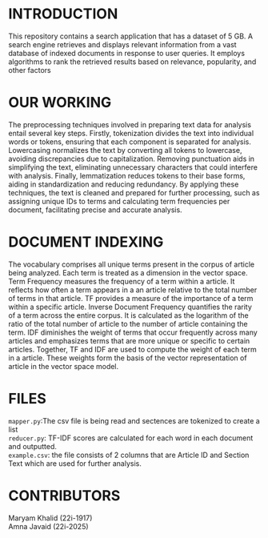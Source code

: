 # INTRODUCTION 

This repository contains a search application that has a dataset of 5 GB. A search engine retrieves and displays relevant information from a vast database of indexed documents in response to user queries. It employs algorithms to rank the retrieved results based on relevance, popularity, and other factors

# OUR WORKING
The preprocessing techniques involved in preparing text data for analysis entail several key steps. Firstly, tokenization divides the text into individual words or tokens, ensuring that each component is separated for analysis. Lowercasing normalizes the text by converting all tokens to lowercase, avoiding discrepancies due to capitalization. Removing punctuation aids in simplifying the text, eliminating unnecessary characters that could interfere with analysis. Finally, lemmatization reduces tokens to their base forms, aiding in standardization and reducing redundancy. By applying these techniques, the text is cleaned and prepared for further processing, such as assigning unique IDs to terms and calculating term frequencies per document, facilitating precise and accurate analysis.

# DOCUMENT INDEXING
The vocabulary comprises all unique terms present in the corpus of article being analyzed. Each term is treated as a dimension in the vector space. Term Frequency measures the frequency of a term within a article. It reflects how often a term appears in a an article relative to the total number of terms in that article. TF provides a measure of the importance of a term within a specific article. Inverse Document Frequency  quantifies the rarity of a term across the entire corpus. It is calculated as the logarithm of the ratio of the total number of article to the number of article containing the term. IDF diminishes the weight of terms that occur frequently across many articles and emphasizes terms that are more unique or specific to certain articles.
Together, TF and IDF are used to compute the weight of each term in a article. These weights form the basis of the vector representation of article in the vector space model. 
# FILES
```mapper.py```:The csv file is being read and sectences are tokenized to create a list <br> 
```reducer.py```: TF-IDF scores are calculated for each word in each document and outputted.<br>
```example.csv```: the file consists of 2 columns that are Article ID and Section Text which are used for further analysis.


# CONTRIBUTORS
Maryam Khalid (22i-1917) <br>
Amna Javaid (22i-2025)
